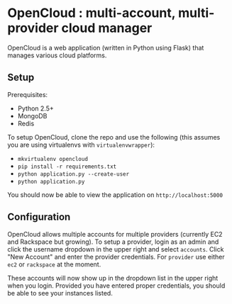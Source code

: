 OpenCloud : multi-account, multi-provider cloud manager
=======================================================
OpenCloud is a web application (written in Python using Flask) that manages various cloud platforms.

Setup
-----
Prerequisites:

* Python 2.5+
* MongoDB
* Redis

To setup OpenCloud, clone the repo and use the following (this assumes you are using virtualenvs with `virtualenvwrapper`):

* `mkvirtualenv opencloud`
* `pip install -r requirements.txt`
* `python application.py --create-user`
* `python application.py`

You should now be able to view the application on `http://localhost:5000`

Configuration
--------------
OpenCloud allows multiple accounts for multiple providers (currently EC2 and Rackspace but growing).  To setup a provider, login as an admin and click the username dropdown in the upper right and select `accounts`.  Click "New Account" and enter the provider credentials.  For `provider` use either `ec2` or `rackspace` at the moment.

These accounts will now show up in the dropdown list in the upper right when you login.  Provided you have entered proper credentials, you should be able to see your instances listed.